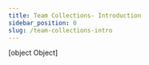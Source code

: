 ```yaml
---
title: Team Collections- Introduction
sidebar_position: 0
slug: /team-collections-intro
---
```



[object Object]
